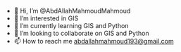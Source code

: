 - 👋 Hi, I’m @AbdAllahMahmoudMahmoud
- 👀 I’m interested in GIS
- 🌱 I’m currently learning GIS and Python
- 💞️ I’m looking to collaborate on GIS and Python
- 📫 How to reach me abdallahmahmoud193@gmail.com

<!---
AbdAllahMahmoudMahmoud/AbdAllahMahmoudMahmoud is a ✨ special ✨ repository because its `README.md` (this file) appears on your GitHub profile.
You can click the Preview link to take a look at your changes.
--->
